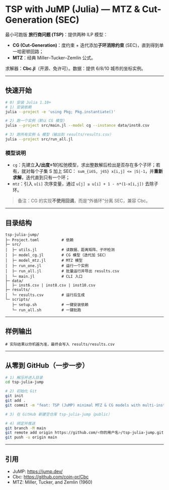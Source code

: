 
# TSP with JuMP (Julia) — MTZ & Cut-Generation (SEC)

最小可跑版 **旅行商问题 (TSP)**：提供两种 ILP 模型：
- **CG (Cut-Generation)**：度约束 + 迭代添加**子环消除约束** (SEC)，直到得到单一哈密顿回路；
- **MTZ**：经典 Miller–Tucker–Zemlin 公式。

求解器：**Cbc.jl**（开源、免许可）。数据：提供 6/8/10 城市的坐标实例。

---

## 快速开始
```bash
# 0) 安装 Julia 1.10+
# 1) 安装依赖
julia --project -e 'using Pkg; Pkg.instantiate()'

# 2) 跑一个实例（默认 CG 模型）
julia --project src/main.jl --model cg --instance data/inst8.csv

# 3) 跑所有实例 & 模型（输出到 results/results.csv）
julia --project src/run_all.jl
```

### 模型说明
- `cg`：先建立**入/出度=1**的松弛模型，求出整数解后检出是否存在多个子环；若有，就对每个子集 S 加上 SEC：
  `sum_{i∈S, j∈S} x[i,j] <= |S|-1`，并**重新求解**，迭代直到只有一个环；
- `mtz`：引入 `u[i]` 次序变量，通过 `u[j] ≥ u[i] + 1 - n*(1-x[i,j])` 去除子环。

> 备注：CG 的实现**不使用回调**，而是“外循环”分离 SEC，兼容 Cbc。

---

## 目录结构
```
tsp-julia-jump/
├─ Project.toml          # 依赖
├─ src/
│  ├─ utils.jl           # 读数据、距离矩阵、子环检测
│  ├─ model_cg.jl        # CG 模型（迭代加 SEC）
│  ├─ model_mtz.jl       # MTZ 模型
│  ├─ run_one.jl         # 运行一个实例
│  ├─ run_all.jl         # 批量运行并导出 results.csv
│  └─ main.jl            # CLI 入口
├─ data/
│  ├─ inst6.csv | inst8.csv | inst10.csv
├─ results/
│  └─ results.csv        # 运行后生成
└─ scripts/
   ├─ setup.sh           # 一键安装依赖
   └─ run_all.sh         # 一键批跑
```

---

## 样例输出
```text
# 实际结果以你机器为准，最终会写入 results/results.csv
```

---

## 从零到 GitHub（一步一步）
```bash
# 1) 解压并进入目录
cd tsp-julia-jump

# 2) 初始化 Git
git init
git add .
git commit -m "feat: TSP (JuMP) minimal MTZ & CG models with multi-instance runner"

# 3) 在 GitHub 新建空仓库 tsp-julia-jump（public）

# 4) 绑定并推送
git branch -M main
git remote add origin https://github.com/<你的用户名>/tsp-julia-jump.git
git push -u origin main
```

---

## 引用
- JuMP: https://jump.dev/
- Cbc: https://github.com/coin-or/Cbc
- MTZ: Miller, Tucker, and Zemlin (1960)
